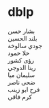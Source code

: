 # dblp
بشار حسن
<br>
بلند الحسين
<br>
جودي سالوخة
<br>
حلا حمود
<br>
رؤى كشور
<br>
ريتا الدوجي
<br>
سليمان ميا
<br>
ضحى ناصر
<br>
فرح ابو زينب
<br>
كرم فاقي